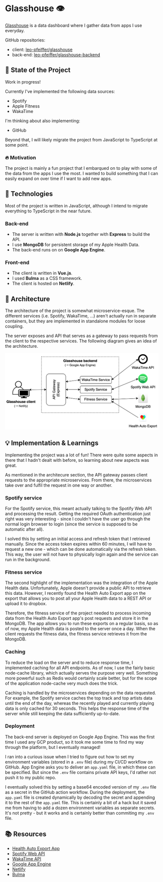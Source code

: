 # Glasshouse 👁️

[Glasshouse](https://glasshouse.netlify.app/) is a data dashboard where I gather data from apps I use everyday.

GitHub repositories:

- client: [leo-pfeiffer/glasshouse](https://github.com/leo-pfeiffer/glasshouse)
- back-end: [leo-pfeiffer/glasshouse-backend](https://github.com/leo-pfeiffer/glasshouse-backend)

## 🚧 State of the Project

Work in progress!

Currently I've implemented the following data sources:
- Spotify
- Apple Fitness
- WakaTime

I'm thinking about also implementing:
- GitHub

Beyond that, I will likely migrate the project from JavaScript to TypeScript at some point.

### 🔥 Motivation

The project is mainly a fun project that I embarqued on to play with some of the data from the apps I use the most. I wanted to build something that I can easily expand on over time if I want to add new apps.

## 🔧 Technologies

Most of the project is written in JavaScript, although I intend to migrate everything to TypeScript in the near future.

### Back-end
- The server is written with **Node.js** together with **Express** to build the API.
- I use **MongoDB** for persistent storage of my Apple Health Data.
- The back-end runs on on **Google App Engine**.

### Front-end
- The client is written in **Vue.js**.
- I used **Bulma** as a CSS framework.
- The client is hosted on **Netlify**.

## 📐 Architecture

The architecture of the project is somewhat microservice-esque. The different services (i.e. Spotify, WakaTime, ...) aren't actually run in separate containers, but they are implemented in standalone modules for loose coupling. 

The server exposes and API that serves as a gateway to pass requests from the client to the respective services. The following diagram gives an idea of the architecture.

![Architecture of Glasshouse](glasshouse-architecture.png)

## 💡 Implementation & Learnings
Implementing the project was a lot of fun! There were quite some aspects in there that I hadn't dealt with before, so learning about new aspects was great.

As mentioned in the architecure section, the API gateway passes client requests to the appropriate microservices. From there, the microservices take over and fulfil the request in one way or another. 

### Spotify service
For the Spotify service, this meant actually talking to the Spotify Web API and processing the result. Getting the required OAuth authentication just right was very interesting - since I couldn't have the user go through the normal login browser to login (since the service is supposed to be automatic after all). 

I solved this by setting an initial access and refresh token that I retrieved manually. Since the access token expires within 60 minutes, I will have to request a new one - which can be done automatically via the refresh token. This way, the user will not have to physically login again and the service can run in the background.

### Fitness service
The second highlight of the implementation was the integration of the Apple Health data. Unfortunately, Apple doesn't provide a public API to retrieve this data. However, I recently found the Health Auto Export app on the export that allows you to post all your Apple Health data to a REST API or upload it to dropbox. 

Therefore, the fitness service of the project needed to process incoming data from the Health Auto Export app's post requests and store it in the MongoDB. The app allows you to run these exports on a regular basis, so as of now, my Apple Health data is posted to the server once a day. When the client requests the fitness data, the fitness service retrieves it from the MongoDB.

### Caching
To reduce the load on the server and to reduce response time, I implemented caching for all API endpoints. As of now, I use the fairly basic node-cache library, which actually serves the purpose very well. Something more powerful such as Redis would certainly scale better, but for the scope of the application node-cache very much does the trick. 

Caching is handled by the microservices depending on the data requested. For example, the Spotify service caches the top track and top artists data until the end of the day, whereas the recently played and currently playing data is only cached for 30 seconds. This helps the response time of the server while still keeping the data sufficiently up-to-date.

### Deployment
The back-end server is deployed on Google App Engine. This was the first time I used any GCP product, so it took me some time to find my way through the platform, but I eventually managed! 

I ran into a curious issue when I tried to figure out how to set my environment variables (stored in a `.env` file) during my CI/CD workflow on GitHub. App Engine asks you to deliver an `app.yaml` file, in which these can be specified. But since the `.env` file contains private API keys, I'd rather not push it to my public repo.

I eventually solved this by setting a base64 encoded version of my `.env` file as a secret in the GitHub action workflow. During the deployment, the `app.yaml` file is created dynamically by decoding the secret and appending it to the rest of the `app.yaml` file. This is certainly a bit of a hack but it saved me from having to add a dozen environment variables as separate secrets. It's not pretty - but it works and is certainly better than commiting my `.env` file. 


## 📚 Resources
+ [Health Auto Export App](https://www.healthexportapp.com/)
+ [Spotify Web API](https://developer.spotify.com/documentation/web-api/)
+ [WakaTime API](https://wakatime.com/developers)
+ [Google App Engine](https://cloud.google.com/appengine)
+ [Netlify](https://www.netlify.com)
+ [Bulma](https://bulma.io/)
